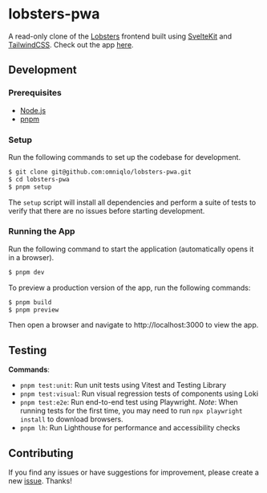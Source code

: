 # lobsters-pwa

A read-only clone of the [Lobsters](https://lobste.rs/) frontend built using [SvelteKit](https://kit.svelte.dev/) and [TailwindCSS](https://tailwindcss.com/). Check out the app [here](https://lobsters-pwa.netlify.app/).

## Development

### Prerequisites

- [Node.js](https://nodejs.org/)
- [pnpm](https://pnpm.io/)

### Setup

Run the following commands to set up the codebase for development.

```sh
$ git clone git@github.com:omniqlo/lobsters-pwa.git
$ cd lobsters-pwa
$ pnpm setup
```

The `setup` script will install all dependencies and perform a suite of tests to verify that there are no issues before starting development.

### Running the App

Run the following command to start the application (automatically opens it in a browser).

```sh
$ pnpm dev
```

To preview a production version of the app, run the following commands:

```sh
$ pnpm build
$ pnpm preview
```

Then open a browser and navigate to http://localhost:3000 to view the app.

## Testing

**Commands**:

- `pnpm test:unit`: Run unit tests using Vitest and Testing Library
- `pnpm test:visual`: Run visual regression tests of components using Loki
- `pnpm test:e2e`: Run end-to-end test using Playwright. _Note_: When running tests for the first time, you may need to run `npx playwright install` to download browsers.
- `pnpm lh`: Run Lighthouse for performance and accessibility checks

## Contributing

If you find any issues or have suggestions for improvement, please create a new [issue](https://github.com/omniqlo/lobsters-pwa/issues). Thanks!

